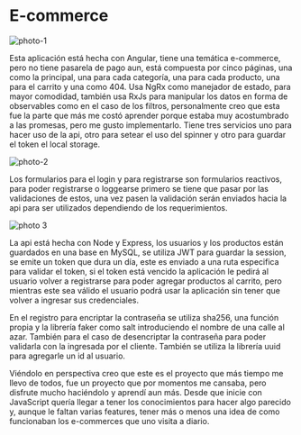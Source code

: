 # E-commerce
![photo-1](https://user-images.githubusercontent.com/84878388/155735040-a13377c0-3f7a-47a3-bf8e-7a0b818148da.jpg)

Esta aplicación está hecha con Angular, tiene una temática e-commerce, pero no tiene pasarela de pago aun, está compuesta por cinco páginas, una como la principal, una para cada categoría, una para cada producto, una para el carrito y una como 404. Usa NgRx como manejador de estado, para mayor comodidad, también usa RxJs para manipular los datos en forma de observables como en el caso de los filtros, personalmente creo que esta fue la parte que más me costó aprender porque estaba muy acostumbrado a las promesas, pero me gusto 
implementarlo. Tiene tres servicios uno para hacer uso de la api, otro para setear el uso del spinner y otro para guardar el token el local storage.

![photo-2](https://user-images.githubusercontent.com/84878388/155736081-eb1767da-7551-4132-ad2a-46017a812fc8.jpg)

Los formularios para el login y para registrarse son formularios reactivos, para poder registrarse o loggearse primero se tiene que pasar por las validaciones de estos, una vez pasen la validación serán enviados hacia la api para ser utilizados dependiendo de los requerimientos.

![photo 3](https://user-images.githubusercontent.com/84878388/155736117-4ceaf04f-8e5e-4903-a3e3-ab2b2cde867b.jpg)

La api está hecha con Node y Express, los usuarios y los productos están guardados en una base en MySQL, se utiliza JWT para guardar la session, se emite un token que dura un día, este es enviado a una ruta especifica para validar el token, si el token está vencido la aplicación le pedirá al usuario volver a registrarse para poder agregar productos al carrito, pero mientras este sea válido el usuario podrá usar la aplicación sin tener que volver a ingresar sus credenciales.

En el registro para encriptar la contraseña se utiliza sha256, una función propia y la librería faker como salt introduciendo el nombre de una calle al azar. También para el caso de desencriptar la contraseña para poder validarla con la ingresada por el cliente. También se utiliza la librería uuid para agregarle un id al usuario.

Viéndolo en perspectiva creo que este es el proyecto que más tiempo me llevo de todos, fue un proyecto que por momentos me cansaba, pero disfrute mucho haciéndolo y aprendí aun más. Desde que inicie con JavaScript quería llegar a tener los conocimientos para hacer algo parecido y, aunque le faltan varias features, tener más o menos una idea de como funcionaban los e-commerces que uno visita a diario.
